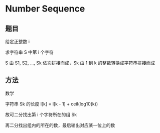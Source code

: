 # Number Sequence

## 题目

给定正整数 i 

求字符串 S 中第 i 个字符

S 由 S1, S2, ..., Sk 依次拼接而成，Sk 由 1 到 k 的整数转换成字符串拼接而成


## 方法

数学

字符串 Sk 的长度 l[k] = l[k - 1] + ceil(log10(k))

故可二分找出第 i 个字符所在的组 Sk

再二分找出组内的所在的数，最后输出对应某一位上的数
